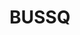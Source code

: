 ---
layout: work-post
title:  "BUSSQ"
image: /assets/img/projects/3d-art.png
type: work
role: Designer
time: "2 week project"
kind: "Field Trial"
group:
---